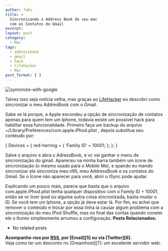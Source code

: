 ```yaml
---
author: fabs
title: >
  Sincronizando o Address Book do seu mac
  com os Contatos do Gmail
excerpt:
layout: post
category:
  - Mac
tags:
  - addressbook
  - gmail
  - hack
  - lifehacker
  - Mac
post_format: [ ]
---
```

![synronize-with-google][1]

Talvez isso seja notícia velha, mas graças ao [LifeHacker][2] eu descobri como sincronizar o meu AddresBook com o Gmail.

Sabe se lá porque, a Apple escondeu a opção de sincronização de contatos apenas para quem tem um Iphone, todavia existe um possível hack para habilitar essa funcionalidade. Primeiro faça um backup do arquivo ~/Library/Preferences/com.apple.iPhod.plist , depois substitua seu conteudo por:

{ Devices = { red-herring = { ‘Family ID’ = 10001; }; }; }

Salve o arquivo e abra o AdressBook, e vc vai ganhar o menu de sincronização do gmail. Apareceu na minha barra também um ícone de sincronização (o mesmo usado para o Mobile Me), e quando eu mando sincronizar ele sincroniza meu n95, meu AddressBook e os contatos do Gmail. Se o Ícone não aparecer para você, abrir o ISync pode ajudar.

Explicando um pouco mais, parece que basta que o arquivo com.apple.iPhod.plist tenha qualquer dispositivo com o Family ID = 10001, então se vc tiver ipod ou alguma outra coisa sincronizada, basta mudar o ID. Se você tem um Iphone, a opção já deve estar lá. Por fim, eu achei que remover o conteúdo e trocar por essa linha ia causar algum problema com a sincronização do meu IPod Shuffle, mas no final das contas quando conetei ele o Itunes simplesmente arrumou a configuração. 
**Posts Relacionados:** 
*   No related posts









**Acompanhe-nos por [ RSS][4], por [Email][5] ou via [Twitter][6].**  
Veja como ter um desconto no [Dreamhost][7]: um excelente servidor web.

 [1]: http://vidageek.net/wp-content/uploads/2009/03/synronize-with-google.jpg "synronize-with-google"
 [2]: http://lifehacker.com/393855/enable-google-contact-sync-without-an-iphone-or-ipod-touch
 [3]: https://twitter.com/share
 [4]: http://feeds.feedburner.com/VidaGeek



